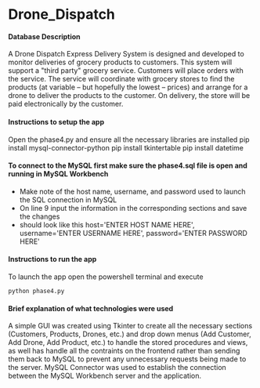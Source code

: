 # Drone_Dispatch

#### Database Description

A Drone Dispatch Express Delivery System is designed and developed to monitor deliveries of grocery products to customers. This system will support a "third party" grocery service. Customers will place orders with the service. The service will coordinate with grocery stores to find the products (at variable – but hopefully the lowest – prices) and arrange for a drone to deliver the products to the customer. On delivery, the store will be paid electronically by the customer.


#### Instructions to setup the app

Open the phase4.py and ensure all the necessary libraries are installed
pip install mysql-connector-python
pip install tkintertable
pip install datetime

#### To connect to the MySQL first make sure the phase4.sql file is open and running in MySQL Workbench
- Make note of the host name, username, and password used to launch the SQL connection in MySQL
- On line 9 input the information in the corresponding sections and save the changes
- should look like this host='ENTER HOST NAME HERE', username='ENTER USERNAME HERE', password='ENTER PASSWORD HERE'

#### Instructions to run the app

To launch the app open the powershell terminal and execute
```
python phase4.py
```

#### Brief explanation of what technologies were used 

A simple GUI was created using Tkinter to create all the necessary sections (Customers, Products, Drones, etc.) and 
drop down menus (Add Customer, Add Drone, Add Product, etc.) to handle the stored procedures and views,
as well has handle all the contraints on the frontend rather than sending them back to MySQL to prevent any unnecessary requests being made
to the server. MySQL Connector was used to establish the connection between the MySQL Workbench server and the application.

